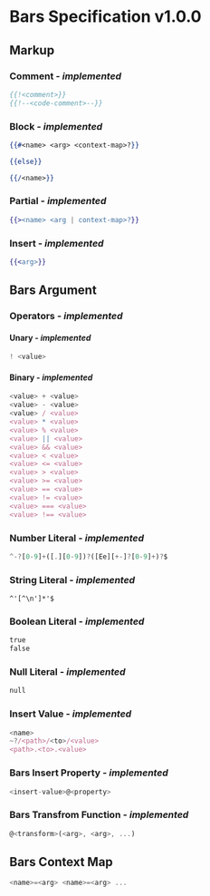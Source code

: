 # Bars Specification v1.0.0

## Markup

### Comment - *implemented*

```handlebars
{{!<comment>}}
{{!--<code-comment>--}}
```

### Block - *implemented*

```handlebars
{{#<name> <arg> <context-map>?}}

{{else}}

{{/<name>}}
```

### Partial - *implemented*

```handlebars
{{><name> <arg | context-map>?}}
```

### Insert - *implemented*

```handlebars
{{<arg>}}
```

## Bars Argument

### Operators - *implemented*

#### Unary - *implemented*

```javascript
! <value>
```

#### Binary - *implemented*

```javascript
<value> + <value>
<value> - <value>
<value> / <value>
<value> * <value>
<value> % <value>
<value> || <value>
<value> && <value>
<value> < <value>
<value> <= <value>
<value> > <value>
<value> >= <value>
<value> == <value>
<value> != <value>
<value> === <value>
<value> !== <value>
```

### Number Literal - *implemented*

```javascript
^-?[0-9]+([.][0-9])?([Ee][+-]?[0-9]+)?$
```

### String Literal - *implemented*

```
^'[^\n']*'$
```

### Boolean Literal - *implemented*

```handlebars
true
false
```

### Null Literal - *implemented*

```handlebars
null
```

### Insert Value - *implemented*

```javascript
<name>
~?/<path>/<to>/<value>
<path>.<to>.<value>
```

### Bars Insert Property - *implemented*

```javascript
<insert-value>@<property>
```

### Bars Transfrom Function - *implemented*

```javascript
@<transform>(<arg>, <arg>, ...)
```

## Bars Context Map

```javascript
<name>=<arg> <name>=<arg> ...
```
